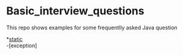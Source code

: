 # Basic_interview_questions
This repo shows examples for some frequentlly asked Java question 

*[static](https://github.com/ShacoYang/Basic_interview_questions/tree/master/out/production/MiniExamples/com/staticInitEx)  
-[exception]  
